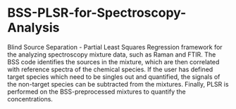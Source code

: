 # BSS-PLSR-for-Spectroscopy-Analysis
Blind Source Separation - Partial Least Squares Regression framework for the  analyzing spectroscopy mixture data, such as Raman and FTIR. The BSS code identifies the sources in the mixture, which are then correlated with reference spectra of the chemical species. If the user has defined target species which need to be singles out and quantified, the signals of the non-target species can be subtracted from the mixtures. Finally, PLSR is performed on the BSS-preprocessed mixtures to quantify the concentrations. 
